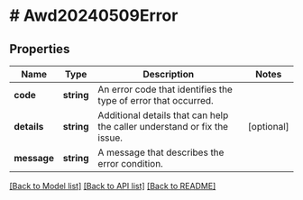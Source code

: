 # # Awd20240509Error

## Properties

Name | Type | Description | Notes
------------ | ------------- | ------------- | -------------
**code** | **string** | An error code that identifies the type of error that occurred. |
**details** | **string** | Additional details that can help the caller understand or fix the issue. | [optional]
**message** | **string** | A message that describes the error condition. |

[[Back to Model list]](../../README.md#models) [[Back to API list]](../../README.md#endpoints) [[Back to README]](../../README.md)
